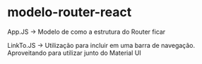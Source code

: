 # modelo-router-react

App.JS -> Modelo de como a estrutura do Router ficar

LinkTo.JS -> Utilização para incluir em uma barra de navegação. Aproveitando para utilizar junto do  Material UI
